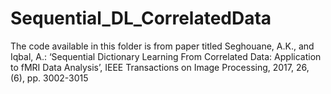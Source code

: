 # Sequential_DL_CorrelatedData
The code available in this folder is from paper titled Seghouane, A.K., and Iqbal, A.: ‘Sequential Dictionary Learning From Correlated Data: Application to fMRI Data Analysis’, IEEE Transactions on Image Processing, 2017, 26, (6), pp. 3002-3015
